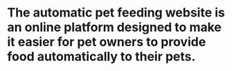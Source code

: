 # The automatic pet feeding website is an online platform designed to make it easier for pet owners to provide food automatically to their pets.
